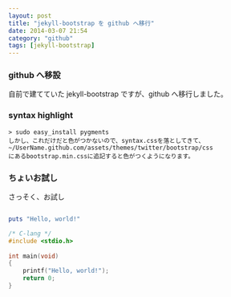 ```yaml
---
layout: post
title: "jekyll-bootstrap を github へ移行"
date: 2014-03-07 21:54
category: "github"
tags: [jekyll-bootstrap]
---
```


### github へ移設

自前で建てていた jekyll-bootstrap ですが、github へ移行しました。

### syntax highlight

~~~
> sudo easy_install pygments
しかし、これだけだと色がつかないので、syntax.cssを落としてきて、
~/UserName.github.com/assets/themes/twitter/bootstrap/css
にあるbootstrap.min.cssに追記すると色がつくようになります。
~~~

### ちょいお試し

さっそく、お試し

~~~ ruby

puts "Hello, world!"


~~~



~~~ c
/* C-lang */
#include <stdio.h>
 
int main(void)
{
    printf("Hello, world!");
    return 0;
}
~~~
